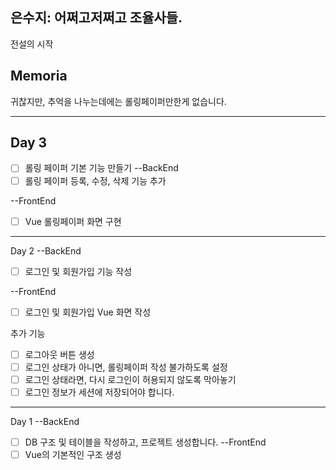 ## 은수지: 어쩌고저쩌고 조율사들.
전설의 시작

## Memoria
귀찮지만, 추억을 나누는데에는 롤링페이퍼만한게 없습니다.

-----------------------------------------------------------------------------------------------------------
## Day 3
- [ ] 롤링 페이퍼 기본 기능 만들기
--BackEnd
- [ ] 롤링 페이퍼 등록, 수정, 삭제 기능 추가

--FrontEnd
- [ ] Vue 롤링페이퍼 화면 구현

-----------------------------------------------------------------------------------------------------------

Day 2
--BackEnd
- [ ] 로그인 및 회원가입 기능 작성

--FrontEnd
- [ ] 로그인 및 회원가입 Vue 화면 작성

추가 기능
- [ ] 로그아웃 버튼 생성
- [ ] 로그인 상태가 아니면, 롤링페이퍼 작성 불가하도록 설정
- [ ] 로그인 상태라면, 다시 로그인이 허용되지 않도록 막아놓기
- [ ] 로그인 정보가 세션에 저장되어야 합니다.

------------------------------------------------------------------------------------------------------------
Day 1
--BackEnd
- [ ] DB 구조 및 테이블을 작성하고, 프로젝트 생성합니다.
--FrontEnd
- [ ] Vue의 기본적인 구조 생성
